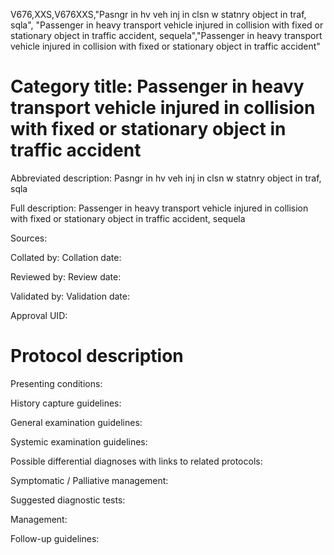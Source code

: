V676,XXS,V676XXS,"Pasngr in hv veh inj in clsn w statnry object in traf, sqla", "Passenger in heavy transport vehicle injured in collision with fixed or stationary object in traffic accident, sequela","Passenger in heavy transport vehicle injured in collision with fixed or stationary object in traffic accident"
# Category title: Passenger in heavy transport vehicle injured in collision with fixed or stationary object in traffic accident

Abbreviated description: Pasngr in hv veh inj in clsn w statnry object in traf, sqla

Full description: Passenger in heavy transport vehicle injured in collision with fixed or stationary object in traffic accident, sequela

Sources:

Collated by:
Collation date:

Reviewed by:
Review date:

Validated by:
Validation date:

Approval UID:

# Protocol description

Presenting conditions:

History capture guidelines:

General examination guidelines:

Systemic examination guidelines:

Possible differential diagnoses with links to related protocols:

Symptomatic / Palliative management:

Suggested diagnostic tests:

Management:

Follow-up guidelines:
